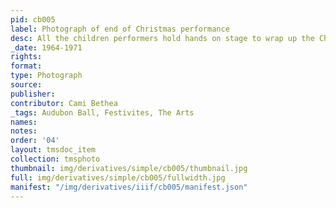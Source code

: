 ```yaml
---
pid: cb005
label: Photograph of end of Christmas performance
desc: All the children performers hold hands on stage to wrap up the Christmas festival.
_date: 1964-1971
rights:
format:
type: Photograph
source:
publisher:
contributor: Cami Bethea
_tags: Audubon Ball, Festivites, The Arts
names:
notes:
order: '04'
layout: tmsdoc_item
collection: tmsphoto
thumbnail: img/derivatives/simple/cb005/thumbnail.jpg
full: img/derivatives/simple/cb005/fullwidth.jpg
manifest: "/img/derivatives/iiif/cb005/manifest.json"
---
```

